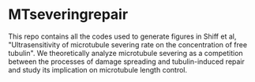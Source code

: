 # MTseveringrepair
This repo contains all the codes used to generate figures in Shiff et al, "Ultrasensitivity of microtubule severing rate on the concentration of free tubulin". 
We theoretically analyze microtubule severing as a competition between the processes of damage spreading and tubulin-induced repair and study its implication on microtubule length control.
